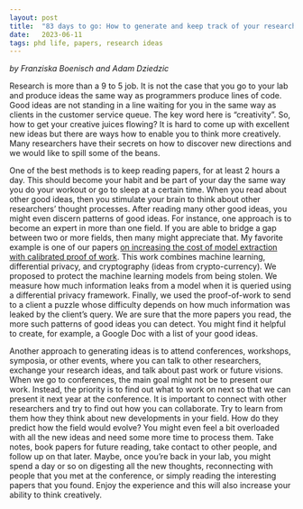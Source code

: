```yaml
---
layout: post
title:  "83 days to go: How to generate and keep track of your research ideas?"
date:   2023-06-11
tags: phd life, papers, research ideas
---
```


*by Franziska Boenisch and Adam Dziedzic*

Research is more than a 9 to 5 job. It is not the case that you go to your lab and produce ideas the same way as programmers produce lines of code. Good ideas are not standing in a line waiting for you in the same way as clients in the customer service queue. The key word here is “creativity”. So, how to get your creative juices flowing? It is hard to come up with excellent new ideas but there are ways how to enable you to think more creatively. Many researchers have their secrets on how to discover new directions and we would like to spill some of the beans. 

One of the best methods is to keep reading papers, for at least 2 hours a day. This should become your habit and be part of your day the same way you do your workout or go to sleep at a certain time. When you read about other good ideas, then you stimulate your brain to think about other researchers’ thought processes. After reading many other good ideas, you might even discern patterns of good ideas. For instance, one approach is to become an expert in more than one field. If you are able to bridge a gap between two or more fields, then many might appreciate that. My favorite example is one of our papers [on increasing the cost of model extraction with calibrated proof of work](https://openreview.net/forum?id=EAy7C1cgE1L). This work combines machine learning, differential privacy, and cryptography (ideas from crypto-currency). We proposed to protect the machine learning models from being stolen. We measure how much information leaks from a model when it is queried using a differential privacy framework. Finally, we used the proof-of-work to send to a client a puzzle whose difficulty depends on how much information was leaked by the client’s query. We are sure that the more papers you read, the more such patterns of good ideas you can detect. You might find it helpful to create, for example, a Google Doc with a list of your good ideas.

Another approach to generating ideas is to attend conferences, workshops, symposia, or other events, where you can talk to other researchers, exchange your research ideas, and talk about past work or future visions. When we go to conferences, the main goal might not be to present our work. Instead, the priority is to find out what to work on next so that we can present it next year at the conference. It is important to connect with other researchers and try to find out how you can collaborate. Try to learn from them how they think about new developments in your field. How do they predict how the field would evolve? You might even feel a bit overloaded with all the new ideas and need some more time to process them. Take notes, book papers for future reading, take contact to other people, and follow up on that later. Maybe, once you’re back in your lab, you might spend a day or so on digesting all the new thoughts, reconnecting with people that you met at the conference, or simply reading the interesting papers that you found. Enjoy the experience and this will also increase your ability to think creatively.
